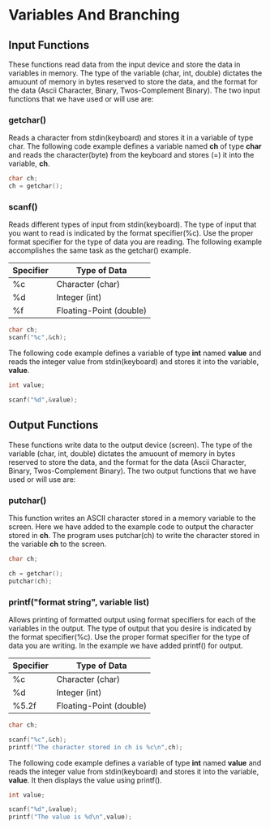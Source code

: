 # Variables And Branching


## Input Functions
These functions read data from the input device and store the data in variables in memory.  The type of the variable (char, int, double) dictates the amuount of memory in bytes reserved to store the data, and the format for the data (Ascii Character, Binary, Twos-Complement Binary).  The two input functions that we have used or will use are:

### getchar()
Reads a character from stdin(keyboard) and stores it in a variable of type char. The following code example defines a variable named **ch** of type **char** and reads the character(byte) from the keyboard and stores (=) it into the variable, **ch**.

```cpp
char ch;
ch = getchar();
```

### scanf()
Reads different types of input from stdin(keyboard).  The type of input that you want to read is indicated by the format specifier(%c).  Use the proper format specifier for the type of data you are reading. The following example accomplishes the same task as the getchar() example.

Specifier | Type of Data
--------- | ------------
%c | Character (char)
%d | Integer (int)
%f | Floating-Point (double)

```cpp
char ch;
scanf("%c",&ch);
```

The following code example defines a variable of type **int** named **value** and reads the integer value from stdin(keyboard) and stores it into the variable, **value**.

```cpp
int value;

scanf("%d",&value);
```

## Output Functions
These functions write data to the output device (screen).  The type of the variable (char, int, double) dictates the amuount of memory in bytes reserved to store the data, and the format for the data (Ascii Character, Binary, Twos-Complement Binary).  The two output functions that we have used or will use are:

### putchar()
This function writes an ASCII character stored in a memory variable to the screen.  Here we have added to the example code to output the character stored in **ch**. The program uses putchar(ch) to write the character stored in the variable **ch** to the screen.

```cpp
char ch;

ch = getchar();
putchar(ch);
```

### printf("format string", variable list)
Allows printing of formatted output using format specifiers for each of the variables in the output.  The type of output that you desire is indicated by the format specifier(%c).  Use the proper format specifier for the type of data you are writing. In the example we have added printf() for output.

Specifier | Type of Data
--------- | ------------
%c | Character (char)
%d | Integer (int)
%5.2f | Floating-Point (double)

```cpp
char ch;

scanf("%c",&ch);
printf("The character stored in ch is %c\n",ch);
```

The following code example defines a variable of type **int** named **value** and reads the integer value from stdin(keyboard) and stores it into the variable, **value**. It then displays the value using printf().

```cpp
int value;

scanf("%d",&value);
printf("The value is %d\n",value);
```
